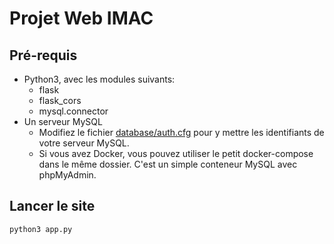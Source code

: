 # Projet Web IMAC

## Pré-requis

- Python3, avec les modules suivants:
    - flask
    - flask_cors
    - mysql.connector
- Un serveur MySQL
    - Modifiez le fichier [database/auth.cfg](./database/auth.cfg) pour y mettre les identifiants de votre serveur MySQL.
    - Si vous avez Docker, vous pouvez utiliser le petit docker-compose dans le même dossier. C'est un simple conteneur MySQL avec phpMyAdmin.

## Lancer le site

```bash
python3 app.py
```
